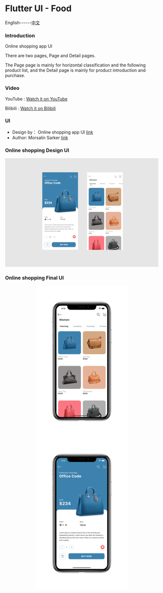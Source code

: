 # Flutter UI - Food

English------[中文](README_CN.md)

### Introduction

Online shopping app UI

There are two pages, Page and Detail pages.

The Page page is mainly for horizontal classification and the following product list, and the Detail page is mainly for product introduction and purchase.

### Video

YouTube : [Watch it on YouTube]()

Bilibili : [Watch it on Bilibili]()

### UI 
 - Design by： Online shopping app UI  [link]( https://www.uplabs.com/posts/online-shopping-app-ui-974e28f2-dbc8-4d6b-90fd-cf0f0727f350)  
 - Author:  Morsalin Sarker  [link](https://www.uplabs.com/muhib_morsalin)  




### Online shopping Design UI

![00](00.png)

### Online shopping Final UI

<div align=center> <img src = '01.png' width = '300' >  <img src = '02.png' width = '300' ></div>




